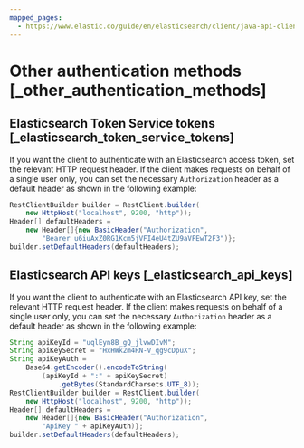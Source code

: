 ```yaml
---
mapped_pages:
  - https://www.elastic.co/guide/en/elasticsearch/client/java-api-client/current/_other_authentication_methods.html
---
```


# Other authentication methods [_other_authentication_methods]

## Elasticsearch Token Service tokens [_elasticsearch_token_service_tokens]

If you want the client to authenticate with an Elasticsearch access token, set the relevant HTTP request header. If the client makes requests on behalf of a single user only, you can set the necessary `Authorization` header as a default header as shown in the following example:

```java
RestClientBuilder builder = RestClient.builder(
    new HttpHost("localhost", 9200, "http"));
Header[] defaultHeaders =
    new Header[]{new BasicHeader("Authorization",
        "Bearer u6iuAxZ0RG1Kcm5jVFI4eU4tZU9aVFEwT2F3")};
builder.setDefaultHeaders(defaultHeaders);
```


## Elasticsearch API keys [_elasticsearch_api_keys]

If you want the client to authenticate with an Elasticsearch API key, set the relevant HTTP request header. If the client makes requests on behalf of a single user only, you can set the necessary `Authorization` header as a default header as shown in the following example:

```java
String apiKeyId = "uqlEyn8B_gQ_jlvwDIvM";
String apiKeySecret = "HxHWk2m4RN-V_qg9cDpuX";
String apiKeyAuth =
    Base64.getEncoder().encodeToString(
        (apiKeyId + ":" + apiKeySecret)
            .getBytes(StandardCharsets.UTF_8));
RestClientBuilder builder = RestClient.builder(
    new HttpHost("localhost", 9200, "http"));
Header[] defaultHeaders =
    new Header[]{new BasicHeader("Authorization",
        "ApiKey " + apiKeyAuth)};
builder.setDefaultHeaders(defaultHeaders);
```


